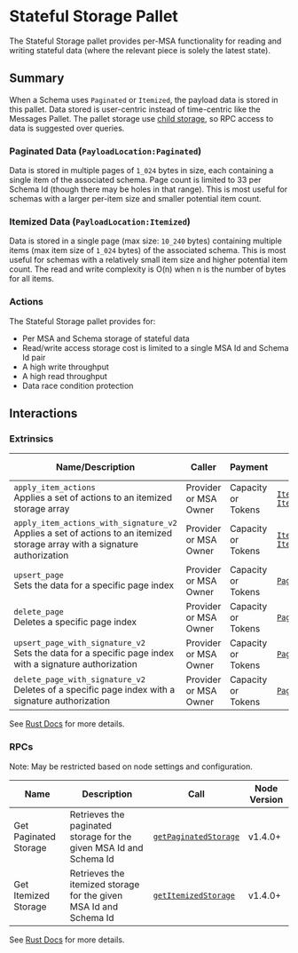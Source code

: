 # Stateful Storage Pallet

The Stateful Storage pallet provides per-MSA functionality for reading and writing stateful data (where the relevant piece is solely the latest state).

## Summary

When a Schema uses `Paginated` or `Itemized`, the payload data is stored in this pallet.
Data stored is user-centric instead of time-centric like the Messages Pallet.
The pallet storage use [child storage](https://paritytech.github.io/polkadot-sdk/master/frame_support/storage/child/index.html), so RPC access to data is suggested over queries.

### Paginated Data (`PayloadLocation:Paginated`)

Data is stored in multiple pages of `1_024` bytes in size, each containing a single item of the associated schema.
Page count is limited to 33 per Schema Id (though there may be holes in that range).
This is most useful for schemas with a larger per-item size and smaller potential item count.

### Itemized Data (`PayloadLocation:Itemized`)

Data is stored in a single page (max size: `10_240` bytes) containing multiple items (max item size of `1_024` bytes) of the associated schema.
This is most useful for schemas with a relatively small item size and higher potential item count.
The read and write complexity is O(n) when n is the number of bytes for all items.



### Actions

The Stateful Storage pallet provides for:

- Per MSA and Schema storage of stateful data
- Read/write access storage cost is limited to a single MSA Id and Schema Id pair
- A high write throughput
- A high read throughput
- Data race condition protection


## Interactions

### Extrinsics

| Name/Description                 | Caller        | Payment | Key Events                                                                                                    | Runtime Added |
| -------------------------------- | ------------- | ------- | ------------------------------------------------------------------------------------------------------------- | ------------- |
| `apply_item_actions`<br />Applies a set of actions to an itemized storage array | Provider or MSA Owner | Capacity or Tokens  | [`ItemizedPageUpdated`](https://frequency-chain.github.io/frequency/{pallet_name}/pallet/enum.Event.html#variant.ItemizedPageUpdated)<br />[`ItemizedPageDeleted`](https://frequency-chain.github.io/frequency/{pallet_name}/pallet/enum.Event.html#variant.ItemizedPageDeleted) | 22             |
| `apply_item_actions_with_signature_v2`<br />Applies a set of actions to an itemized storage array  with a signature authorization | Provider or MSA Owner | Capacity or Tokens  | [`ItemizedPageUpdated`](https://frequency-chain.github.io/frequency/{pallet_name}/pallet/enum.Event.html#variant.ItemizedPageUpdated)<br />[`ItemizedPageDeleted`](https://frequency-chain.github.io/frequency/{pallet_name}/pallet/enum.Event.html#variant.ItemizedPageDeleted) | 45             |
| `upsert_page`<br />Sets the data for a specific page index | Provider or MSA Owner | Capacity or Tokens  | [`PaginatedPageUpdated`](https://frequency-chain.github.io/frequency/{pallet_name}/pallet/enum.Event.html#variant.PaginatedPageUpdated) | 22             |
| `delete_page`<br />Deletes a specific page index | Provider or MSA Owner | Capacity or Tokens  | [`PaginatedPageDeleted`](https://frequency-chain.github.io/frequency/{pallet_name}/pallet/enum.Event.html#variant.PaginatedPageDeleted)| 22             |
| `upsert_page_with_signature_v2`<br />Sets the data for a specific page index with a signature authorization | Provider or MSA Owner | Capacity or Tokens  | [`PaginatedPageUpdated`](https://frequency-chain.github.io/frequency/{pallet_name}/pallet/enum.Event.html#variant.PaginatedPageUpdated) | 46             |
| `delete_page_with_signature_v2`<br />Deletes of a specific page index with a signature authorization | Provider or MSA Owner | Capacity or Tokens  | [`PaginatedPageDeleted`](https://frequency-chain.github.io/frequency/{pallet_name}/pallet/enum.Event.html#variant.PaginatedPageDeleted)| 46             |

See [Rust Docs](https://frequency-chain.github.io/frequency/{pallet_name}/pallet/struct.Pallet.html) for more details.

### RPCs

Note: May be restricted based on node settings and configuration.

| Name    | Description       | Call                                                                                                 | Node Version |
| ------- | ----------------- | ---------------------------------------------------------------------------------------------------- | ------------ |
| Get Paginated Storage | Retrieves the paginated storage for the given MSA Id and Schema Id | [`getPaginatedStorage`](https://frequency-chain.github.io/frequency/pallet_stateful_storage_rpc/trait.StatefulStorageApiServer.html#tymethod.get_paginated_storage) | v1.4.0+      |
| Get Itemized Storage | Retrieves the itemized storage for the given MSA Id and Schema Id | [`getItemizedStorage`](https://frequency-chain.github.io/frequency/pallet_stateful_storage_rpc/trait.StatefulStorageApiServer.html#tymethod.get_itemized_storage) | v1.4.0+      |

See [Rust Docs](https://frequency-chain.github.io/frequency/pallet_stateful_storage_rpc/trait.StatefulStorageApiServer.html) for more details.
